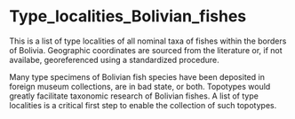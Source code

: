 # Type_localities_Bolivian_fishes
This is a list of type localities of all nominal taxa of fishes within the borders of Bolivia. Geographic coordinates are sourced from the literature or, if not availabe, georeferenced using a standardized procedure.

Many type specimens of Bolivian fish species have been deposited in foreign museum collections, are in bad state, or both. Topotypes would greatly facilitate taxonomic research of Bolivian fishes. A list of type localities is a critical first step to enable the collection of such topotypes.
